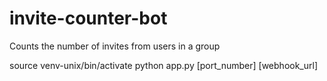 # invite-counter-bot
Counts the number of invites from users in a group

source venv-unix/bin/activate
python app.py [port_number] [webhook_url]
